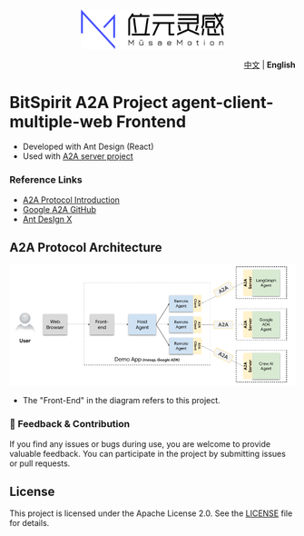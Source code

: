 <div align="center">
  <img src="logo.png" width="50%" alt="MusaeMotion-A2A" />
</div>

<p align="right">
  <a href="README.zh-CN.md">中文</a> | <b>English</b>
</p>

# BitSpirit A2A Project agent-client-multiple-web Frontend

- Developed with Ant Design (React)
- Used with [A2A server project](https://github.com/MusaeMotion/A2A-server-java)

### Reference Links
- [A2A Protocol Introduction](https://developers.googleblog.com/zh-hans/a2a-a-new-era-of-agent-interoperability/)
- [Google A2A GitHub](https://github.com/google/A2A)
- [Ant DesIgn X](https://github.com/ant-design/x)

## A2A Protocol Architecture

![img.png](a2a.png)

- The "Front-End" in the diagram refers to this project.

### 📝 Feedback & Contribution
If you find any issues or bugs during use, you are welcome to provide valuable feedback. You can participate in the project by submitting issues or pull requests.

## License
This project is licensed under the Apache License 2.0. See the [LICENSE](LICENSE) file for details.